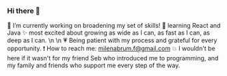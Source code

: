 ### Hi there 👋

🔭 I’m currently working on broadening my set of skills!
🌱 learning React and Java
✨ most excited about growing as wide as I can, as fast as I can, as deep as I can. \n
\n
:heartpulse: Being patient with my process and grateful for every opportunity.
:exclamation: How to reach me: milenabrum.f@gmail.com
:boom: I wouldn't be here if it wasn't for my friend Seb who introduced me to programming, and my family and friends who support me every step of the way.

<!--
**milebrum/milebrum** is a ✨ _special_ ✨ repository because its `README.md` (this file) appears on your GitHub profile.

Here are some ideas to get you started:

- 🔭 I’m currently working on ...
- 🌱 I’m currently learning ...
- 👯 I’m looking to collaborate on ...
- 🤔 I’m looking for help with ...
- 💬 Ask me about ...
- 📫 How to reach me: ...
- 😄 Pronouns: ...
- ⚡ Fun fact: ...
-->
